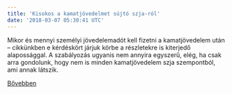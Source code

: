 ```yaml
---
title: 'Kisokos a kamatjövedelmet sújtó szja-ról'
date: '2018-03-07 05:30:41 UTC'
---
```


Mikor és mennyi személyi jövedelemadót kell fizetni a kamatjövedelem után – cikkünkben e kérdéskört járjuk körbe a részletekre is kiterjedő alapossággal. A szabályozás ugyanis nem annyira egyszerű, elég, ha csak arra gondolunk, hogy nem is minden kamatjövedelem szja szempontból, ami annak látszik.


[Bővebben](http://ift.tt/2D5GMk7)

